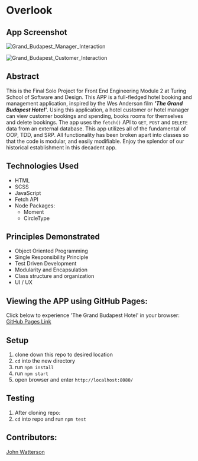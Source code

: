 # Overlook

## App Screenshot
![Grand_Budapest_Manager_Interaction](https://user-images.githubusercontent.com/49289426/79942194-80550a00-8423-11ea-91b1-47108427bf93.gif)


![Grand_Budapest_Customer_Interaction](https://user-images.githubusercontent.com/49289426/79942084-408e2280-8423-11ea-8b30-0f2d6223042d.gif)


## Abstract
This is the Final Solo Project for Front End Engineering Module 2 at Turing School of Software and Design. This APP is a full-fledged hotel booking and management application, inspired by the Wes Anderson film ___'The Grand Budapest Hotel'___. Using this application, a hotel customer or hotel manager can view customer bookings and spending, books rooms for themselves and delete bookings. The app uses the `fetch()` API to `GET`, `POST` and `DELETE` data from an external database. This app utilizes all of the fundamental of OOP, TDD, and SRP. All functionality has been broken apart into classes so that the code is modular, and easily modifiable. Enjoy the splendor of our historical establishment in this decadent app.

## Technologies Used
- HTML
- SCSS
- JavaScript
- Fetch API
- Node Packages:
  - Moment
  - CircleType

## Principles Demonstrated
- Object Oriented Programming
- Single Responsibility Principle
- Test Driven Development
- Modularity and Encapsulation
- Class structure and organization
- UI / UX

## Viewing the APP using GitHub Pages:
Click below to experience 'The Grand Budapest Hotel' in your browser:
[GitHub Pages Link](https://infamouskeyduster.github.io/overlook-final-project/)

## Setup
1. clone down this repo to desired location
2. `cd` into the new directory
3. run `npm install`
4. run `npm start`
5. open browser and enter `http://localhost:8080/`

## Testing
1. After cloning repo:
2. `cd` into repo and run `npm test`

## Contributors:
[John Watterson](https://github.com/infamouskeyduster)
